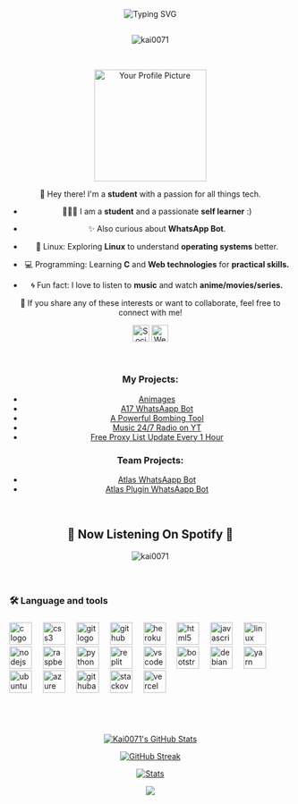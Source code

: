 
<div align="center">
    <img
        src="https://readme-typing-svg.herokuapp.com?font=GlossAndBloom&size=30&duration=4997&color=993300&background=FF673200&center=true&vCenter=true&lines=Hey+there!;It's+me,+Kai!;Welcome;To+my+GitHub+world!🚀"
            alt="Typing SVG"
        /
        >
    </a>
</p>
</div>


<h2 align="center"></h2>

<p align="center"> <img src="https://komarev.com/ghpvc/?username=kai0071&label=Profile%20views&color=0e75b6&style=flat" alt="kai0071" /> </p>

<br>

</p> 
<div align="center">
  <img src="https://avatars.githubusercontent.com/u/76661641?v=4" alt="Your Profile Picture" width="200" height="200">

  <br>

  <p>👋 Hey there! I'm a <strong>student</strong> with a passion for all things tech.</p>
  
  - 🙋🏻‍♂️ I am a **student** and a passionate **self learner** :)
  - ✨ Also curious about **WhatsApp Bot**.
  - 🐧 Linux: Exploring **Linux** to understand **operating systems** better.
  - 💻 Programming: Learning **C** and **Web technologies** for **practical skills.**
  
  
  - 🌀 Fun fact: I love to listen to **music** and watch **anime/movies/series.**
</div>

<p align="center">🌟 If you share any of these interests or want to collaborate, feel free to connect with me!</p>

<p align="center">
  <a href="https://wa.me/916297175943"><img src="https://cdn-icons-png.flaticon.com/512/124/124034.png" alt="Social Media Icon" width="30" height="30"></a>
  <a href="Your_Website_Link"><img src="https://cdn-icons-png.flaticon.com/512/124/124015.png" alt="Website Icon" width="30" height="30"></a>
</p>

    
<br>

    
<div align="center">
  <h3>My Projects:</h3>

  - [Animages](https://animages.vercel.app/)
  - [A17 WhatsAapp Bot](https://github.com/Kai0071/A17)
  - [A Powerful Bombing Tool](https://github.com/Kai0071/Super-Bombing)
  - [Music 24/7 Radio on YT](https://www.youtube.com/live/EBmERK5SUek?feature=share)
  - [Free Proxy List Update Every 1 Hour](https://github.com/Kai0071/Proxy)
</div>

<div align="center">
  <h3>Team Projects:</h3>

  - [Atlas WhatsAapp Bot](https://github.com/FantoX001/Atlas-MD/releases/tag/v2.9.0)
  - [Atlas Plugin WhatsAapp Bot](https://github.com/FantoX/Atlas-MD)
</div>


   <br>

   </p>
<h2 align="center"> 💫 Now Listening On Spotify 💫
</h2>
<p align="center"> <img src="https://kai-spotify.vercel.app/api/spotify" alt="kai0071" /> </p>

 
 <BR>
<h2 align="center"></h2>




###

<h3 align="left">🛠 Language and tools</h3>

###

<div align="left">
  <img src="https://skillicons.dev/icons?i=c" height="40" alt="c logo"  />
  <img width="12" />
  <img src="https://cdn.jsdelivr.net/gh/devicons/devicon/icons/css3/css3-original.svg" height="40" alt="css3 logo"  />
  <img width="12" />
  <img src="https://skillicons.dev/icons?i=git" height="40" alt="git logo"  />
  <img width="12" />
  <img src="https://skillicons.dev/icons?i=github" height="40" alt="github logo"  />
  <img width="12" />
  <img src="https://cdn.jsdelivr.net/gh/devicons/devicon/icons/heroku/heroku-original.svg" height="40" alt="heroku logo"  />
  <img width="12" />
  <img src="https://skillicons.dev/icons?i=html" height="40" alt="html5 logo"  />
  <img width="12" />
  <img src="https://skillicons.dev/icons?i=js" height="40" alt="javascript logo"  />
  <img width="12" />
  <img src="https://skillicons.dev/icons?i=linux" height="40" alt="linux logo"  />
  <img width="12" />
  <img src="https://skillicons.dev/icons?i=nodejs" height="40" alt="nodejs logo"  />
  <img width="12" />
  <img src="https://skillicons.dev/icons?i=raspberrypi" height="40" alt="raspberrypi logo"  />
  <img width="12" />
  <img src="https://skillicons.dev/icons?i=py" height="40" alt="python logo"  />
  <img width="12" />
  <img src="https://skillicons.dev/icons?i=replit" height="40" alt="replit logo"  />
  <img width="12" />
  <img src="https://skillicons.dev/icons?i=vscode" height="40" alt="vscode logo"  />
  <img width="12" />
  <img src="https://cdn.jsdelivr.net/gh/devicons/devicon/icons/bootstrap/bootstrap-original.svg" height="40" alt="bootstrap logo"  />
  <img width="12" />
  <img src="https://cdn.jsdelivr.net/gh/devicons/devicon/icons/debian/debian-original.svg" height="40" alt="debian logo"  />
  <img width="12" />
  <img src="https://cdn.jsdelivr.net/gh/devicons/devicon/icons/yarn/yarn-original.svg" height="40" alt="yarn logo"  />
  <img width="12" />
  <img src="https://cdn.jsdelivr.net/gh/devicons/devicon/icons/ubuntu/ubuntu-plain.svg" height="40" alt="ubuntu logo"  />
  <img width="12" />
  <img src="https://skillicons.dev/icons?i=azure" height="40" alt="azure logo"  />
  <img width="12" />
  <img src="https://cdn.simpleicons.org/githubactions/2088FF" height="40" alt="githubactions logo"  />
  <img width="12" />
  <img src="https://skillicons.dev/icons?i=stackoverflow" height="40" alt="stackoverflow logo"  />
  <img width="12" />
  <img src="https://skillicons.dev/icons?i=vercel" height="40" alt="vercel logo"  />
</div>

###



<br>


<!-- 
<h2 align="center"></h2> -->


<br>


<p align="center">
  <a href="https://github.com/Kai0071"> <img  alt="Kai0071's GitHub Stats" src="https://awesome-github-stats.azurewebsites.net/user-stats/Kai0071?cardType=github&theme=github-dark&preferLogin=true" />  </a>



<p align="center">
  <a href="https://github.com/Kai0071">
    <img src="https://streak-stats.demolab.com?user=Kai0071&theme=dark&background=000000" alt="GitHub Streak">
  </a>
</p>


 <p align="center">
    <a href="https://github.com/Kai0071">
        <img src="https://github-readme-activity-graph.vercel.app/graph?username=Kai0071&theme=redical" alt="Stats">
    </a>
</p>


<p align="center"><a href="https://github.com/Kai0071"><img src="https://github-readme-stats.vercel.app/api/top-langs/?username=Kai0071&theme=radical&layout=compact"></a></p> 


